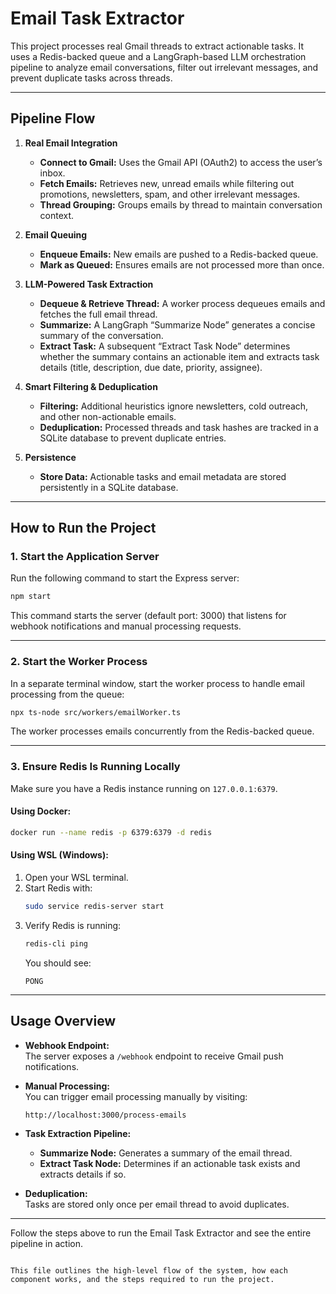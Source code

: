 # Email Task Extractor

This project processes real Gmail threads to extract actionable tasks. It uses a Redis-backed queue and a LangGraph-based LLM orchestration pipeline to analyze email conversations, filter out irrelevant messages, and prevent duplicate tasks across threads.

---

## Pipeline Flow

1. **Real Email Integration**  
   - **Connect to Gmail:** Uses the Gmail API (OAuth2) to access the user’s inbox.  
   - **Fetch Emails:** Retrieves new, unread emails while filtering out promotions, newsletters, spam, and other irrelevant messages.  
   - **Thread Grouping:** Groups emails by thread to maintain conversation context.

2. **Email Queuing**  
   - **Enqueue Emails:** New emails are pushed to a Redis-backed queue.  
   - **Mark as Queued:** Ensures emails are not processed more than once.

3. **LLM-Powered Task Extraction**  
   - **Dequeue & Retrieve Thread:** A worker process dequeues emails and fetches the full email thread.  
   - **Summarize:** A LangGraph “Summarize Node” generates a concise summary of the conversation.  
   - **Extract Task:** A subsequent “Extract Task Node” determines whether the summary contains an actionable item and extracts task details (title, description, due date, priority, assignee).

4. **Smart Filtering & Deduplication**  
   - **Filtering:** Additional heuristics ignore newsletters, cold outreach, and other non-actionable emails.  
   - **Deduplication:** Processed threads and task hashes are tracked in a SQLite database to prevent duplicate entries.

5. **Persistence**  
   - **Store Data:** Actionable tasks and email metadata are stored persistently in a SQLite database.

---

## How to Run the Project

### 1. Start the Application Server

Run the following command to start the Express server:

```bash
npm start
```

This command starts the server (default port: 3000) that listens for webhook notifications and manual processing requests.

---

### 2. Start the Worker Process

In a separate terminal window, start the worker process to handle email processing from the queue:

```bash
npx ts-node src/workers/emailWorker.ts
```

The worker processes emails concurrently from the Redis-backed queue.

---

### 3. Ensure Redis Is Running Locally

Make sure you have a Redis instance running on `127.0.0.1:6379`.

#### Using Docker:
```bash
docker run --name redis -p 6379:6379 -d redis
```

#### Using WSL (Windows):
1. Open your WSL terminal.
2. Start Redis with:
   ```bash
   sudo service redis-server start
   ```
3. Verify Redis is running:
   ```bash
   redis-cli ping
   ```
   You should see:
   ```
   PONG
   ```

---

## Usage Overview

- **Webhook Endpoint:**  
  The server exposes a `/webhook` endpoint to receive Gmail push notifications.

- **Manual Processing:**  
  You can trigger email processing manually by visiting:
  ```
  http://localhost:3000/process-emails
  ```

- **Task Extraction Pipeline:**  
  - **Summarize Node:** Generates a summary of the email thread.  
  - **Extract Task Node:** Determines if an actionable task exists and extracts details if so.

- **Deduplication:**  
  Tasks are stored only once per email thread to avoid duplicates.

---

Follow the steps above to run the Email Task Extractor and see the entire pipeline in action.
```

This file outlines the high-level flow of the system, how each component works, and the steps required to run the project.